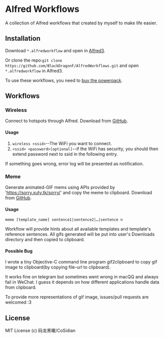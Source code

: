 # Alfred Workflows

A collection of Alfred workflows that created by myself to make life easier.

## Installation

Download `*.alfredworkflow` and open in [Alfred3](https://www.alfredapp.com/).

Or clone the repo:`git clone https://github.com/BlackDragonF/AlfredWorkflows.git` and open `*.alfredworkflow` in Alfred3.

To use these workflows, you need to [buy the powerpack](https://www.alfredapp.com/powerpack/).

## Workflows

### Wireless

Connect to hotspots through Alfred. Download from [GitHub](https://github.com/BlackDragonF/AlfredWorkflows/raw/master/Wireless/Wireless.alfredworkflow).

#### Usage

1. `wireless <ssid>`--The WiFi you want to connect.
2. `<ssid> <password>[optional]`--if the WiFi has security, you should then extend password next to ssid in the following entry.

If something goes wrong, error log will be presented as notification.

### Meme

Generate animated-GIF mems using APIs provided by 'https://sorry.xuty.tk/sorry/' and copy the meme to clipboard. Download from [GitHub]().

#### Usage

`meme [template_name] sentence1|sentence2|…|sentence n`

Workflow will provide hints about all available templates and template's reference sentences. All gifs generated will be put into user's Downloads directory and then copied to clipboard.

#### Possible Bug

I wrote a tiny Objective-C command line program gif2clipboard to copy gif image to clipboard(by copying file-url to clipboard). 

It works fine on telegram but sometimes went wrong in macQQ and always fail in WeChat. I guess it depends on how different applications handle data from clipboard.

To provide more representations of gif image, issues/pull requests are welcomed :3

## License

MIT License (c) 码龙黑曜/CoSidian
